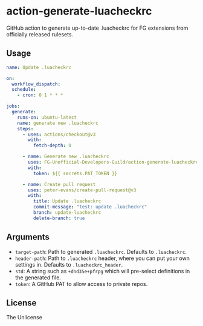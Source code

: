 # action-generate-luacheckrc
GitHub action to generate up-to-date .luacheckrc for FG extensions from officially released rulesets.

## Usage

```yml
name: Update .luacheckrc

on:
  workflow_dispatch:
  schedule:
    - cron: 0 1 * * *

jobs:
  generate:
    runs-on: ubuntu-latest
    name: generate new .luacheckrc
    steps:
      - uses: actions/checkout@v3
        with:
          fetch-depth: 0

      - name: Generate new .luacheckrc
        uses: FG-Unofficial-Developers-Guild/action-generate-luacheckrc@v1
        with:
          token: ${{ secrets.PAT_TOKEN }}

      - name: Create pull request
        uses: peter-evans/create-pull-request@v3
        with:
          title: Update .luacheckrc
          commit-message: "test: update .luacheckrc"
          branch: update-luacheckrc
          delete-branch: true
```

## Arguments

* `target-path`: Path to generated `.luacheckrc`. Defaults to `.luacheckrc`.
* `header-path`: Path to `.luacheckrc` header, where you can put your own settings in. Defaults to `.luacheckrc_header`.
* `std`: A string such as `+dnd35e+pfrpg` which will pre-select definitions in the generated file. 
* `token`: A GitHub PAT to allow access to private repos.

## License
The Unlicense
